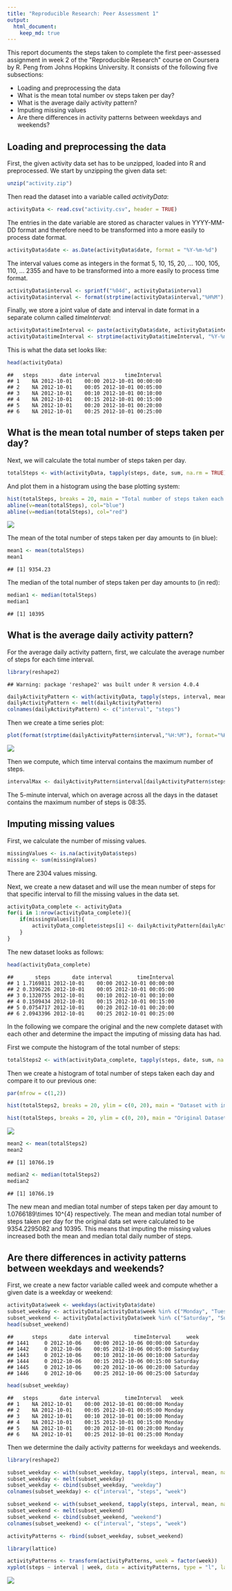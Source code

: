 ```yaml
---
title: "Reproducible Research: Peer Assessment 1"
output: 
  html_document:
    keep_md: true
---
```


This report documents the steps taken to complete the first peer-assessed assignment in week 2 of the "Reproducible Research" course on Coursera by R. Peng from Johns Hopkins University. It consists of the following five subsections:

- Loading and preprocessing the data  
- What is the mean total number ov steps taken per day?  
- What is the average daily activity pattern?  
- Imputing missing values  
- Are there differences in activity patterns between weekdays and weekends?  

## Loading and preprocessing the data
First, the given activity data set has to be unzipped, loaded into R and preprocessed. 
We start by unzipping the given data set:

```r
unzip("activity.zip")
```
Then read the dataset into a variable called *activityData*:

```r
activityData <- read.csv("activity.csv", header = TRUE)
```
The entries in the date variable are stored as character values in YYYY-MM-DD format and therefore need to be transformed into a more easily to process date format. 

```r
activityData$date <- as.Date(activityData$date, format = "%Y-%m-%d")
```
The interval values come as integers in the format 5, 10, 15, 20, ... 100, 105, 110, ... 2355 and have to be transformed into a more easily to process time format.

```r
activityData$interval <- sprintf("%04d", activityData$interval)
activityData$interval <- format(strptime(activityData$interval,"%H%M"), format="%H:%M")    
```
Finally, we store a joint value of date and interval in date format in a separate column called *timeInterval*:

```r
activityData$timeInterval <- paste(activityData$date, activityData$interval, sep = " ")
activityData$timeInterval <- strptime(activityData$timeInterval, "%Y-%m-%d %H:%M")
```
This is what the data set looks like:

```r
head(activityData)
```

```
##   steps       date interval        timeInterval
## 1    NA 2012-10-01    00:00 2012-10-01 00:00:00
## 2    NA 2012-10-01    00:05 2012-10-01 00:05:00
## 3    NA 2012-10-01    00:10 2012-10-01 00:10:00
## 4    NA 2012-10-01    00:15 2012-10-01 00:15:00
## 5    NA 2012-10-01    00:20 2012-10-01 00:20:00
## 6    NA 2012-10-01    00:25 2012-10-01 00:25:00
```
## What is the mean total number of steps taken per day?
Next, we will calculate the total number of steps taken per day.

```r
totalSteps <- with(activityData, tapply(steps, date, sum, na.rm = TRUE))
```
And plot them in a histogram using the base plotting system:

```r
hist(totalSteps, breaks = 20, main = "Total number of steps taken each day")
abline(v=mean(totalSteps), col="blue")
abline(v=median(totalSteps), col="red")
```

![](PA1_template_files/figure-html/unnamed-chunk-8-1.png)<!-- -->

The mean of the total number of steps taken per day amounts to (in blue):

```r
mean1 <- mean(totalSteps)
mean1
```

```
## [1] 9354.23
```
The median of the total number of steps taken per day amounts to (in red):

```r
median1 <- median(totalSteps)
median1
```

```
## [1] 10395
```
## What is the average daily activity pattern?
For the average daily activity pattern, first, we calculate the average number of steps for each time interval.

```r
library(reshape2)
```

```
## Warning: package 'reshape2' was built under R version 4.0.4
```

```r
dailyActivityPattern <- with(activityData, tapply(steps, interval, mean, na.rm = TRUE))
dailyActivityPattern <- melt(dailyActivityPattern)
colnames(dailyActivityPattern) <- c("interval", "steps")
```
Then we create a time series plot:

```r
plot(format(strptime(dailyActivityPattern$interval,"%H:%M"), format="%H%M"), dailyActivityPattern$steps, type = "l", col = "blue", main = "Daily Activity Pattern", xlab = "Time Interval", ylab = "Average Number of Steps")
```

![](PA1_template_files/figure-html/unnamed-chunk-12-1.png)<!-- -->

Then we compute, which time interval contains the maximum number of steps.

```r
intervalMax <- dailyActivityPattern$interval[dailyActivityPattern$steps==max(dailyActivityPattern$steps)]
```
The 5-minute interval, which on average across all the days in the dataset contains the maximum number of steps is 08:35.

## Imputing missing values
First, we calculate the number of missing values.

```r
missingValues <- is.na(activityData$steps)
missing <- sum(missingValues)
```
There are 2304 values missing.

Next, we create a new dataset and will use the mean number of steps for that specific interval to fill the missing values in the data set.

```r
activityData_complete <- activityData
for(i in 1:nrow(activityData_complete)){
    if(missingValues[i]){ 
        activityData_complete$steps[i] <- dailyActivityPattern[dailyActivityPattern$interval == activityData_complete$interval[i], "steps"]
    }
}
```
The new dataset looks as follows:

```r
head(activityData_complete)
```

```
##       steps       date interval        timeInterval
## 1 1.7169811 2012-10-01    00:00 2012-10-01 00:00:00
## 2 0.3396226 2012-10-01    00:05 2012-10-01 00:05:00
## 3 0.1320755 2012-10-01    00:10 2012-10-01 00:10:00
## 4 0.1509434 2012-10-01    00:15 2012-10-01 00:15:00
## 5 0.0754717 2012-10-01    00:20 2012-10-01 00:20:00
## 6 2.0943396 2012-10-01    00:25 2012-10-01 00:25:00
```
In the following we compare the original and the new complete dataset with each other and determine the impact the imputing of missing data has had.

First we compute the histogram of the total number of steps:

```r
totalSteps2 <- with(activityData_complete, tapply(steps, date, sum, na.rm = TRUE))
```
Then we create a histogram of total number of steps taken each day and compare it to our previous one:

```r
par(mfrow = c(1,2))

hist(totalSteps2, breaks = 20, ylim = c(0, 20), main = "Dataset with imputed missing values")

hist(totalSteps, breaks = 20, ylim = c(0, 20), main = "Original Dataset")
```

![](PA1_template_files/figure-html/unnamed-chunk-17-1.png)<!-- -->

```r
mean2 <- mean(totalSteps2)
mean2
```

```
## [1] 10766.19
```

```r
median2 <- median(totalSteps2)
median2
```

```
## [1] 10766.19
```
The new mean and median total number of steps taken per day amount to 1.0766189\times 10^{4} respectively. The mean and median total number of steps taken per day for the original data set were calculated to be 9354.2295082 and 10395. This means that imputing the missing values increased both the mean and median total daily number of steps.


## Are there differences in activity patterns between weekdays and weekends?
First, we create a new factor variable called week and compute whether a given date is a weekday or weekend:

```r
activityData$week <- weekdays(activityData$date)
subset_weekday <- activityData[activityData$week %in% c("Monday", "Tuesday", "Wednesday", "Thursday", "Friday"),]
subset_weekend <- activityData[activityData$week %in% c("Saturday", "Sunday"),] 
head(subset_weekend)
```

```
##      steps       date interval        timeInterval     week
## 1441     0 2012-10-06    00:00 2012-10-06 00:00:00 Saturday
## 1442     0 2012-10-06    00:05 2012-10-06 00:05:00 Saturday
## 1443     0 2012-10-06    00:10 2012-10-06 00:10:00 Saturday
## 1444     0 2012-10-06    00:15 2012-10-06 00:15:00 Saturday
## 1445     0 2012-10-06    00:20 2012-10-06 00:20:00 Saturday
## 1446     0 2012-10-06    00:25 2012-10-06 00:25:00 Saturday
```

```r
head(subset_weekday)
```

```
##   steps       date interval        timeInterval   week
## 1    NA 2012-10-01    00:00 2012-10-01 00:00:00 Monday
## 2    NA 2012-10-01    00:05 2012-10-01 00:05:00 Monday
## 3    NA 2012-10-01    00:10 2012-10-01 00:10:00 Monday
## 4    NA 2012-10-01    00:15 2012-10-01 00:15:00 Monday
## 5    NA 2012-10-01    00:20 2012-10-01 00:20:00 Monday
## 6    NA 2012-10-01    00:25 2012-10-01 00:25:00 Monday
```
Then we determine the daily activity patterns for weekdays and weekends.

```r
library(reshape2)

subset_weekday <- with(subset_weekday, tapply(steps, interval, mean, na.rm = TRUE))
subset_weekday <- melt(subset_weekday)
subset_weekday <- cbind(subset_weekday, "weekday")
colnames(subset_weekday) <- c("interval", "steps", "week")

subset_weekend <- with(subset_weekend, tapply(steps, interval, mean, na.rm = TRUE))
subset_weekend <- melt(subset_weekend)
subset_weekend <- cbind(subset_weekend, "weekend")
colnames(subset_weekend) <- c("interval", "steps", "week")

activityPatterns <- rbind(subset_weekday, subset_weekend)
```


```r
library(lattice)

activityPatterns <- transform(activityPatterns, week = factor(week))
xyplot(steps ~ interval | week, data = activityPatterns, type = "l", layout = c(1,2), xlab = "Time Interval", ylab = "Number of Steps", main = "Comparison of Daily Activity Patterns on Weekdays and Weekends")
```

![](PA1_template_files/figure-html/unnamed-chunk-21-1.png)<!-- -->
